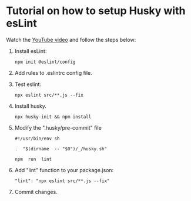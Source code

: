 # Tutorial on how to setup Husky with esLint

Watch the [YouTube video](https://youtu.be/AWN_n5XZe80) and follow the steps below:

1.  Install esLint:
    ```
    npm init @eslint/config
    ```
2.  Add rules to .eslintrc config file.
3.  Test eslint:
    ```
    npx eslint src/**.js --fix
    ```
4.  Install husky.
    ```
    npx husky-init && npm install
    ```
5.  Modify the ".husky/pre-commit" file

    ```
    #!/usr/bin/env sh

    .  "$(dirname  -- "$0")/_/husky.sh"

    npm  run  lint
    ```

6.  Add "lint" function to your package.json:
    ```
    "lint": "npx eslint src/**.js --fix"
    ```
7.  Commit changes.
